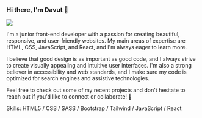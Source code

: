 ### Hi there, I'm Davut 👋
![](https://images.unsplash.com/photo-1516116216624-53e697fedbea?ixlib=rb-4.0.3&ixid=MnwxMjA3fDB8MHxwaG90by1wYWdlfHx8fGVufDB8fHx8&auto=format&fit=crop&w=2128&q=80)

I'm a junior front-end developer with a passion for creating beautiful, responsive, and user-friendly websites. My main areas of expertise are HTML, CSS, JavaScript, and React, and I'm always eager to learn more.

I believe that good design is as important as good code, and I always strive to create visually appealing and intuitive user interfaces. I'm also a strong believer in accessibility and web standards, and I make sure my code is optimized for search engines and assistive technologies.



Feel free to check out some of my recent projects and don't hesitate to reach out if you'd like to connect or collaborate! 🚀

Skills: HTML5 / CSS / SASS / Bootstrap / Tailwind / JavaScript / React





